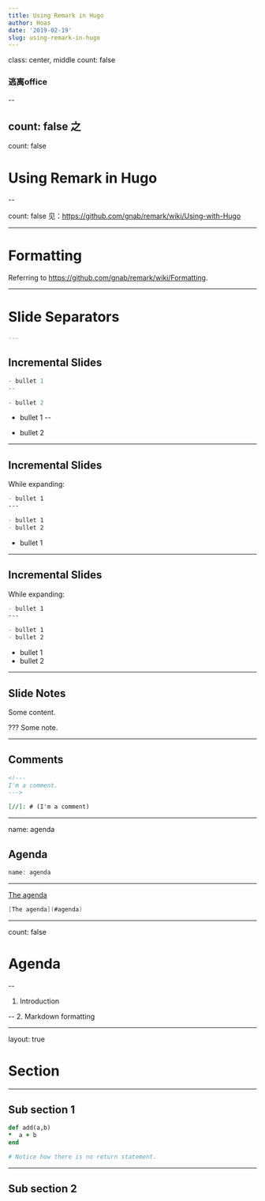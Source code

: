 ```yaml
---
title: Using Remark in Hugo
author: Hoas
date: '2019-02-19'
slug: using-remark-in-hugo
---
```

class: center, middle
count: false
### 逃离office
--

count: false
 之
--

count: false
# Using Remark in Hugo

--

count: false
见：https://github.com/gnab/remark/wiki/Using-with-Hugo

---

# Formatting

Referring to https://github.com/gnab/remark/wiki/Formatting.

---

# Slide Separators

```md
---
```

## Incremental Slides

```c
- bullet 1
--

- bullet 2
```
- bullet 1
--

- bullet 2

---
## Incremental Slides
While expanding:

```md
- bullet 1
---

- bullet 1
- bullet 2
```

- bullet 1
---
## Incremental Slides
While expanding:

```md
- bullet 1
---

- bullet 1
- bullet 2
```

- bullet 1
- bullet 2
---
## Slide Notes

Some content.

???
Some note.

---
## Comments

```md
<!---
I'm a comment.
--->
```

<!---
I'm a comment.
--->

```md
[//]: # (I'm a comment)
```

[//]: # (I'm a comment)

---
name: agenda

## Agenda

```c
name: agenda
```
---
[The agenda](#agenda)

```c
[The agenda](#agenda)
```
---
count: false

# Agenda

--
1. Introduction

--
2. Markdown formatting

---
layout: true

# Section

---

## Sub section 1

```ruby
def add(a,b)
*  a + b
end

# Notice how there is no return statement.
```

---

## Sub section 2